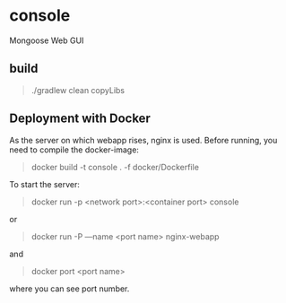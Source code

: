 # console
Mongoose Web GUI

## build
>./gradlew clean copyLibs

## Deployment with Docker
As the server on which webapp rises, nginx is used.
Before running, you need to compile the docker-image:
>docker build -t console . -f docker/Dockerfile 

To start the server:
>docker run -p \<network port\>:\<container port\> console

or 
>docker run -P —name \<port name\> nginx-webapp

and

>docker port \<port name\>

where you can see port number.
